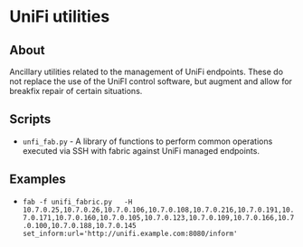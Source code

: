 # UniFi utilities

## About
Ancillary utilities related to the management of UniFi endpoints.  These do not
replace the use of the UniFI control software, but augment and allow for
breakfix repair of certain situations.

## Scripts

  - `unfi_fab.py` - A library of functions to perform common operations executed
    via SSH with fabric against UniFi managed endpoints.

## Examples
  - `fab -f unifi_fabric.py   -H
    10.7.0.25,10.7.0.26,10.7.0.106,10.7.0.108,10.7.0.216,10.7.0.191,10.7.0.171,10.7.0.160,10.7.0.105,10.7.0.123,10.7.0.109,10.7.0.166,10.7.0.100,10.7.0.188,10.7.0.145
    set_inform:url='http://unifi.example.com:8080/inform'`

<!--
vim: set ts=2 sw=2 tw=80 expandtab :
-->
